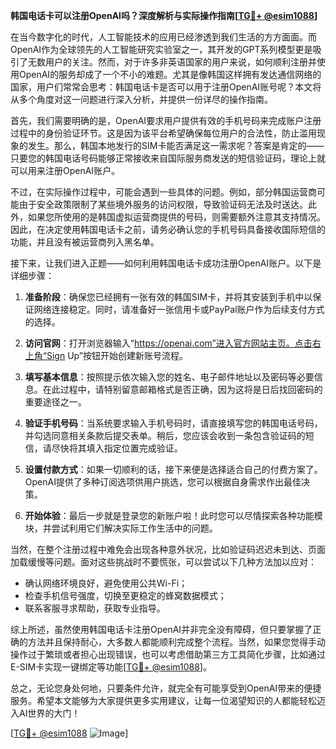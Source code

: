 **韩国电话卡可以注册OpenAI吗？深度解析与实际操作指南[[TG💪+ @esim1088](https://t.me/s/esim1088)]**

在当今数字化的时代，人工智能技术的应用已经渗透到我们生活的方方面面。而OpenAI作为全球领先的人工智能研究实验室之一，其开发的GPT系列模型更是吸引了无数用户的关注。然而，对于许多非英语国家的用户来说，如何顺利注册并使用OpenAI的服务却成了一个不小的难题。尤其是像韩国这样拥有发达通信网络的国家，用户们常常会思考：韩国电话卡是否可以用于注册OpenAI账号呢？本文将从多个角度对这一问题进行深入分析，并提供一份详尽的操作指南。

首先，我们需要明确的是，OpenAI要求用户提供有效的手机号码来完成账户注册过程中的身份验证环节。这是因为该平台希望确保每位用户的合法性，防止滥用现象的发生。那么，韩国本地发行的SIM卡能否满足这一需求呢？答案是肯定的——只要您的韩国电话号码能够正常接收来自国际服务商发送的短信验证码，理论上就可以用来注册OpenAI账户。

不过，在实际操作过程中，可能会遇到一些具体的问题。例如，部分韩国运营商可能由于安全政策限制了某些境外服务的访问权限，导致验证码无法及时送达。此外，如果您所使用的是韩国虚拟运营商提供的号码，则需要额外注意其支持情况。因此，在决定使用韩国电话卡之前，请务必确认您的手机号码具备接收国际短信的功能，并且没有被运营商列入黑名单。

接下来，让我们进入正题——如何利用韩国电话卡成功注册OpenAI账户。以下是详细步骤：

1. **准备阶段**：确保您已经拥有一张有效的韩国SIM卡，并将其安装到手机中以保证网络连接稳定。同时，请准备好一张信用卡或PayPal账户作为后续支付方式的选择。

2. **访问官网**：打开浏览器输入“https://openai.com”进入官方网站主页。点击右上角“Sign Up”按钮开始创建新账号流程。

3. **填写基本信息**：按照提示依次输入您的姓名、电子邮件地址以及密码等必要信息。在此过程中，请特别留意邮箱格式是否正确，因为这将是日后找回密码的重要途径之一。

4. **验证手机号码**：当系统要求输入手机号码时，请直接填写您的韩国电话号码，并勾选同意相关条款后提交表单。稍后，您应该会收到一条包含验证码的短信，请尽快将其填入指定位置完成验证。

5. **设置付款方式**：如果一切顺利的话，接下来便是选择适合自己的付费方案了。OpenAI提供了多种订阅选项供用户挑选，您可以根据自身需求作出最佳决策。

6. **开始体验**：最后一步就是登录您的新账户啦！此时您可以尽情探索各种功能模块，并尝试利用它们解决实际工作生活中的问题。

当然，在整个注册过程中难免会出现各种意外状况，比如验证码迟迟未到达、页面加载缓慢等问题。面对这些挑战时不要慌张，可以尝试以下几种方法加以应对：

- 确认网络环境良好，避免使用公共Wi-Fi；
- 检查手机信号强度，切换至更稳定的蜂窝数据模式；
- 联系客服寻求帮助，获取专业指导。

综上所述，虽然使用韩国电话卡注册OpenAI并非完全没有障碍，但只要掌握了正确的方法并且保持耐心，大多数人都能顺利完成整个流程。当然，如果您觉得手动操作过于繁琐或者担心出现错误，也可以考虑借助第三方工具简化步骤，比如通过E-SIM卡实现一键绑定等功能[[TG💪+ @esim1088](https://t.me/s/esim1088)]。

总之，无论您身处何地，只要条件允许，就完全有可能享受到OpenAI带来的便捷服务。希望本文能够为大家提供更多实用建议，让每一位渴望知识的人都能轻松迈入AI世界的大门！

[[TG💪+ @esim1088](https://t.me/s/esim1088) ![Image](https://i.postimg.cc/4NQfJmqS/Snipaste-2025-05-13-00-14-12.png)]
